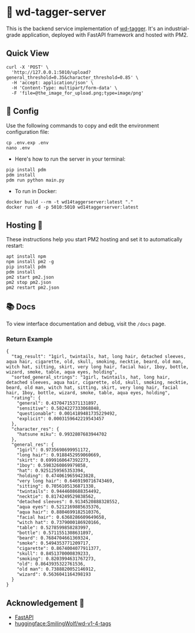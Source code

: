 # 🥽 wd-tagger-server

This is the backend service implementation of [wd-tagger](https://huggingface.co/spaces/SmilingWolf/wd-v1-4-tags). It's an industrial-grade application, deployed with FastAPI
framework and hosted with PM2.

## Quick View

```shell
curl -X 'POST' \
  'http://127.0.0.1:5010/upload?general_threshold=0.35&character_threshold=0.85' \
  -H 'accept: application/json' \
  -H 'Content-Type: multipart/form-data' \
  -F 'file=@the_image_for_upload.png;type=image/png'
```

## 🔧 Config

Use the following commands to copy and edit the environment configuration file:

```shell
cp .env.exp .env
nano .env

```

- Here's how to run the server in your terminal:

```shell
pip install pdm
pdm install
pdm run python main.py

```

- To run in Docker:

```shell
docker build --rm -t wd14taggerserver:latest "."
docker run -d -p 5010:5010 wd14taggerserver:latest
```

## Hosting 🚀

These instructions help you start PM2 hosting and set it to automatically restart:

```shell
apt install npm
npm install pm2 -g
pip install pdm
pdm install
pm2 start pm2.json
pm2 stop pm2.json
pm2 restart pm2.json

```

## 📚 Docs

To view interface documentation and debug, visit the `/docs` page.

### Return Example

```json5
{
  "tag_result": "1girl, twintails, hat, long hair, detached sleeves, aqua hair, cigarette, old, skull, smoking, necktie, beard, old man, witch hat, sitting, skirt, very long hair, facial hair, 1boy, bottle, wizard, smoke, table, aqua eyes, holding",
  "sorted_general_strings": "1girl, twintails, hat, long hair, detached sleeves, aqua hair, cigarette, old, skull, smoking, necktie, beard, old man, witch hat, sitting, skirt, very long hair, facial hair, 1boy, bottle, wizard, smoke, table, aqua eyes, holding",
  "rating": {
    "general": 0.43704715371131897,
    "sensitive": 0.5824227333068848,
    "questionable": 0.0014189481735229492,
    "explicit": 0.0003159642219543457
  },
  "character_res": {
    "hatsune miku": 0.9932807683944702
  },
  "general_res": {
    "1girl": 0.9735698699951172,
    "long hair": 0.9188452959060669,
    "skirt": 0.6999160647392273,
    "1boy": 0.5983260869979858,
    "hat": 0.9251259565353394,
    "holding": 0.4740619659423828,
    "very long hair": 0.6469190716743469,
    "sitting": 0.7056105136871338,
    "twintails": 0.9444608688354492,
    "necktie": 0.8174249529838562,
    "detached sleeves": 0.9134520888328552,
    "aqua eyes": 0.5212169885635376,
    "aqua hair": 0.8804699182510376,
    "facial hair": 0.6368286609649658,
    "witch hat": 0.7379000186920166,
    "table": 0.5278599858283997,
    "bottle": 0.5711551308631897,
    "beard": 0.7684704661369324,
    "smoke": 0.5494353771209717,
    "cigarette": 0.8674004077911377,
    "skull": 0.8451370000839233,
    "smoking": 0.8203994631767273,
    "old": 0.8643935322761536,
    "old man": 0.7388820052146912,
    "wizard": 0.5636041164398193
  }
}
```

## Acknowledgement 🏅

- [FastAPI](https://fastapi.tiangolo.com/)
- [huggingface:SmilingWolf/wd-v1-4-tags](https://huggingface.co/spaces/SmilingWolf/wd-v1-4-tags/blob/main/app.py)
